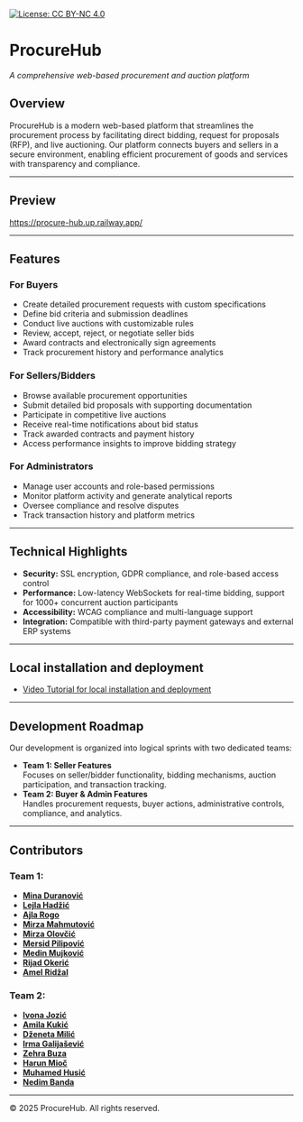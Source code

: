 [![License: CC BY-NC 4.0](https://img.shields.io/badge/License-CC%20BY--NC%204.0-lightgrey.svg)](https://creativecommons.org/licenses/by-nc/4.0/)

# ProcureHub  
*A comprehensive web-based procurement and auction platform*

## Overview  
ProcureHub is a modern web-based platform that streamlines the procurement process by facilitating direct bidding, request for proposals (RFP), and live auctioning. Our platform connects buyers and sellers in a secure environment, enabling efficient procurement of goods and services with transparency and compliance.

---

## Preview  
https://procure-hub.up.railway.app/

---

## Features  

### For Buyers  
- Create detailed procurement requests with custom specifications  
- Define bid criteria and submission deadlines  
- Conduct live auctions with customizable rules  
- Review, accept, reject, or negotiate seller bids  
- Award contracts and electronically sign agreements  
- Track procurement history and performance analytics  

### For Sellers/Bidders  
- Browse available procurement opportunities  
- Submit detailed bid proposals with supporting documentation  
- Participate in competitive live auctions  
- Receive real-time notifications about bid status  
- Track awarded contracts and payment history  
- Access performance insights to improve bidding strategy  

### For Administrators  
- Manage user accounts and role-based permissions  
- Monitor platform activity and generate analytical reports  
- Oversee compliance and resolve disputes  
- Track transaction history and platform metrics  

---

## Technical Highlights  
- **Security:** SSL encryption, GDPR compliance, and role-based access control  
- **Performance:** Low-latency WebSockets for real-time bidding, support for 1000+ concurrent auction participants  
- **Accessibility:** WCAG compliance and multi-language support  
- **Integration:** Compatible with third-party payment gateways and external ERP systems  

---

## Local installation and deployment  
- [Video Tutorial for local installation and deployment](https://www.youtube.com/watch?v=87mz1i15hrM)


---

## Development Roadmap  
Our development is organized into logical sprints with two dedicated teams:  
- **Team 1: Seller Features**  
  Focuses on seller/bidder functionality, bidding mechanisms, auction participation, and transaction tracking.  
- **Team 2: Buyer & Admin Features**  
  Handles procurement requests, buyer actions, administrative controls, compliance, and analytics.  

---

## Contributors  

### Team 1:  
- **[Mina Duranović](https://github.com/minaduranovic)** 
- **[Lejla Hadžić](https://github.com/lhadzic1)** 
- **[Ajla Rogo](https://github.com/arogo2)**
- **[Mirza Mahmutović](https://github.com/MMahmutovicc)**
- **[Mirza Olovčić](https://github.com/molovcic)**
- **[Mersid Pilipović](https://github.com/MersidPi)**
- **[Medin Mujković](https://github.com/medinmujkovic)**
- **[Rijad Okerić](https://github.com/rokeric1)**
- **[Amel Ridžal](https://github.com/AM37AM37)** 

### Team 2:   
- **[Ivona Jozić](https://github.com/ijozic1)** 
- **[Amila Kukić](https://github.com/amilakukic)** 
- **[Dženeta Milić](https://github.com/dmilic1)** 
- **[Irma Galijašević](https://github.com/IrmaGal)**
- **[Zehra Buza](https://github.com/ZehraBuza)**
- **[Harun Mioč](https://github.com/harunmioc)**
- **[Muhamed Husić](https://github.com/HMByteSensei)**
- **[Nedim Banda](https://github.com/nbanda1)** 
---

© 2025 ProcureHub. All rights reserved.
